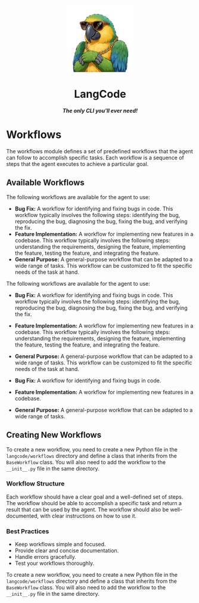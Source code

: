 <div align="center">
  <img src="../assets/logo.png" alt="LangCode Logo" width="180" />
  <h1 align="center">LangCode</h1>

  <p align="center"><i><b>The only CLI you'll ever need!</b></i></p>
</div>

# Workflows

The workflows module defines a set of predefined workflows that the agent can follow to accomplish specific tasks. Each workflow is a sequence of steps that the agent executes to achieve a particular goal.

## Available Workflows

The following workflows are available for the agent to use:

- **Bug Fix:** A workflow for identifying and fixing bugs in code. This workflow typically involves the following steps: identifying the bug, reproducing the bug, diagnosing the bug, fixing the bug, and verifying the fix.
- **Feature Implementation:** A workflow for implementing new features in a codebase. This workflow typically involves the following steps: understanding the requirements, designing the feature, implementing the feature, testing the feature, and integrating the feature.
- **General Purpose:** A general-purpose workflow that can be adapted to a wide range of tasks. This workflow can be customized to fit the specific needs of the task at hand.



The following workflows are available for the agent to use:

- **Bug Fix:** A workflow for identifying and fixing bugs in code. This workflow typically involves the following steps: identifying the bug, reproducing the bug, diagnosing the bug, fixing the bug, and verifying the fix.
- **Feature Implementation:** A workflow for implementing new features in a codebase. This workflow typically involves the following steps: understanding the requirements, designing the feature, implementing the feature, testing the feature, and integrating the feature.
- **General Purpose:** A general-purpose workflow that can be adapted to a wide range of tasks. This workflow can be customized to fit the specific needs of the task at hand.



- **Bug Fix:** A workflow for identifying and fixing bugs in code.
- **Feature Implementation:** A workflow for implementing new features in a codebase.
- **General Purpose:** A general-purpose workflow that can be adapted to a wide range of tasks.

## Creating New Workflows

To create a new workflow, you need to create a new Python file in the `langcode/workflows` directory and define a class that inherits from the `BaseWorkflow` class. You will also need to add the workflow to the `__init__.py` file in the same directory.

### Workflow Structure

Each workflow should have a clear goal and a well-defined set of steps. The workflow should be able to accomplish a specific task and return a result that can be used by the agent. The workflow should also be well-documented, with clear instructions on how to use it.

### Best Practices

- Keep workflows simple and focused.
- Provide clear and concise documentation.
- Handle errors gracefully.
- Test your workflows thoroughly.



To create a new workflow, you need to create a new Python file in the `langcode/workflows` directory and define a class that inherits from the `BaseWorkflow` class. You will also need to add the workflow to the `__init__.py` file in the same directory.
